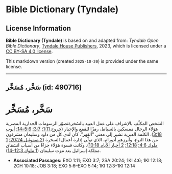 # Bible Dictionary (Tyndale)

## License Information

**Bible Dictionary (Tyndale)** is based on and adapted from: _Tyndale Open Bible Dictionary_, [Tyndale House Publishers](https://tyndaleopenresources.com/), 2023, which is licensed under a [CC BY-SA 4.0 license](https://creativecommons.org/licenses/by-sa/4.0/legalcode.en).

This markdown version (created `2025-10-20`) is provided under the same license.



--------------------------------

## سَخَّر، مُسَخِّر (id: 490716)

سَخَّر، مُسَخِّر
================

الشخص المكلّف بالإشراف على عمل العبيد بالسُخرةتصوّر الرسومات الجدارية المصرية هؤلاء الرجال ممسكين بالسياط، رمزًا للقمع والإجبار ([خروج 1:11؛](https://ref.ly/Exod1:11) [3:7؛](https://ref.ly/Exod3:7) [5:6–14؛](https://ref.ly/Exod5:6-Exod5:14) [أيوب 3:18](https://ref.ly/Job3:18)). الكلمة العبرية تشير إلى معنى “القهر”. كان لدى كل من داود وسليمان مشرفون من هذا النوع، وأبرزهم أدورام، الذي تولّى إدارة أعمال السخرة ([2 صموئيل 20:24؛](https://ref.ly/2Sam20:24) [1 ملوك 4:6؛](https://ref.ly/1Kgs4:6) [12:18؛](https://ref.ly/1Kgs12:18) [2 أخبار الأيام 10:18](https://ref.ly/2Chr10:18)). وكانت قسوة هؤلاء جزءًا من أسباب انشقاق مملكة إسرائيل بعد موت سليمان ([1 ملوك 12:3–14](https://ref.ly/1Kgs12:3-1Kgs12:14)).

* **Associated Passages:** EXO 1:11; EXO 3:7; 2SA 20:24; 1KI 4:6; 1KI 12:18; 2CH 10:18; JOB 3:18; EXO 5:6–EXO 5:14; 1KI 12:3–1KI 12:14


